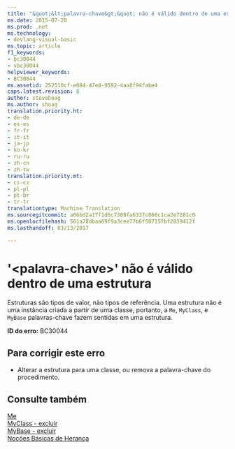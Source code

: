 ```yaml
---
title: "&quot;&lt;palavra-chave&gt;&quot; não é válido dentro de uma estrutura | Documentos do Microsoft"
ms.date: 2015-07-20
ms.prod: .net
ms.technology:
- devlang-visual-basic
ms.topic: article
f1_keywords:
- bc30044
- vbc30044
helpviewer_keywords:
- BC30044
ms.assetid: 252510cf-e084-47e4-9592-4aa8f94fabe4
caps.latest.revision: 8
author: stevehoag
ms.author: shoag
translation.priority.ht:
- de-de
- es-es
- fr-fr
- it-it
- ja-jp
- ko-kr
- ru-ru
- zh-cn
- zh-tw
translation.priority.mt:
- cs-cz
- pl-pl
- pt-br
- tr-tr
translationtype: Machine Translation
ms.sourcegitcommit: a06bd2a17f1d6c7308fa6337c866c1ca2e7281c0
ms.openlocfilehash: 561a78dbaa69f9a3cee77b6f50715fbf2839412f
ms.lasthandoff: 03/13/2017

---
```

# <a name="39ltkeywordgt39-is-not-valid-within-a-structure"></a>'&lt;palavra-chave&gt;' não é válido dentro de uma estrutura
Estruturas são tipos de valor, não tipos de referência. Uma estrutura não é uma instância criada a partir de uma classe, portanto, a `Me`, `MyClass`, e `MyBase` palavras-chave fazem sentidas em uma estrutura.  
  
 **ID do erro:** BC30044  
  
## <a name="to-correct-this-error"></a>Para corrigir este erro  
  
-   Alterar a estrutura para uma classe, ou remova a palavra-chave do procedimento.  
  
## <a name="see-also"></a>Consulte também  
 [Me](http://msdn.microsoft.com/en-us/a65973c7-cf06-4547-9b25-9fba885525c2)   
 [MyClass - excluir](http://msdn.microsoft.com/en-us/5db36f9b-f796-4b6a-ba34-cac1fde6eb62)   
 [MyBase - excluir](http://msdn.microsoft.com/en-us/52491d06-6451-4f6f-9aa6-8fab59bbc2b9)   
 [Noções Básicas de Herança](../../visual-basic/programming-guide/language-features/objects-and-classes/inheritance-basics.md)
